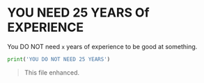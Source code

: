 # YOU NEED 25 YEARS Of EXPERIENCE
You DO NOT need `x` years of experience to be good at something.
```python
print('YOU DO NOT NEED 25 YEARS')
```

> This file enhanced.
